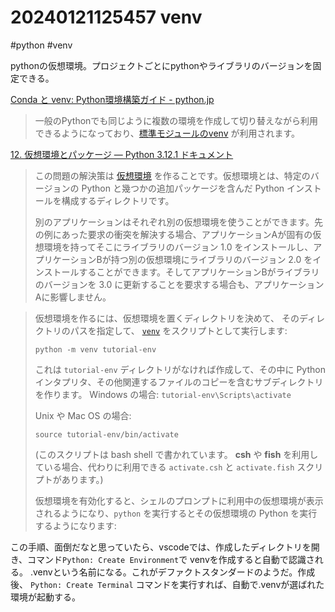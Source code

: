# 20240121125457 venv
#python #venv 

pythonの仮想環境。プロジェクトごとにpythonやライブラリのバージョンを固定できる。

[Conda と venv: Python環境構築ガイド - python.jp](https://www.python.jp/install/anaconda/conda_and_venv.html)
> 一般のPythonでも同じように複数の環境を作成して切り替えながら利用できるようになっており、[標準モジュールのvenv](https://docs.python.org/ja/3/tutorial/venv.html) が利用されます。

[12. 仮想環境とパッケージ — Python 3.12.1 ドキュメント](https://docs.python.org/ja/3/tutorial/venv.html)
> この問題の解決策は [仮想環境](https://docs.python.org/ja/3/glossary.html#term-virtual-environment) を作ることです。仮想環境とは、特定のバージョンの Python と幾つかの追加パッケージを含んだ Python インストールを構成するディレクトリです。
> 
> 別のアプリケーションはそれぞれ別の仮想環境を使うことができます。先の例にあった要求の衝突を解決する場合、アプリケーションAが固有の仮想環境を持ってそこにライブラリのバージョン 1.0 をインストールし、アプリケーションBが持つ別の仮想環境にライブラリのバージョン 2.0 をインストールすることができます。そしてアプリケーションBがライブラリのバージョンを 3.0 に更新することを要求する場合も、アプリケーションAに影響しません。
> 


> 仮想環境を作るには、仮想環境を置くディレクトリを決めて、 そのディレクトリのパスを指定して、 [`venv`](https://docs.python.org/ja/3/library/venv.html#module-venv "venv: Creation of virtual environments.") をスクリプトとして実行します:
> 
> `python -m venv tutorial-env`
> 
> これは `tutorial-env` ディレクトリがなければ作成して、その中に Python インタプリタ、その他関連するファイルのコピーを含むサブディレクトリを作ります。
> Windows の場合:
> `tutorial-env\Scripts\activate`
> 
> Unix や Mac OS の場合:
> 
> `source tutorial-env/bin/activate`
> 
> (このスクリプトは bash shell で書かれています。 **csh** や **fish** を利用している場合、代わりに利用できる `activate.csh` と `activate.fish` スクリプトがあります。)
> 
> 仮想環境を有効化すると、シェルのプロンプトに利用中の仮想環境が表示されるようになり、`python` を実行するとその仮想環境の Python を実行するようになります:

この手順、面倒だなと思っていたら、vscodeでは、作成したディレクトリを開き、コマンド`Python: Create Environment`で venvを作成すると自動で認識される。 .venvという名前になる。これがデファクトスタンダードのようだ。作成後、
`Python: Create Terminal` コマンドを実行すれば、自動で.venvが選ばれた環境が起動する。
